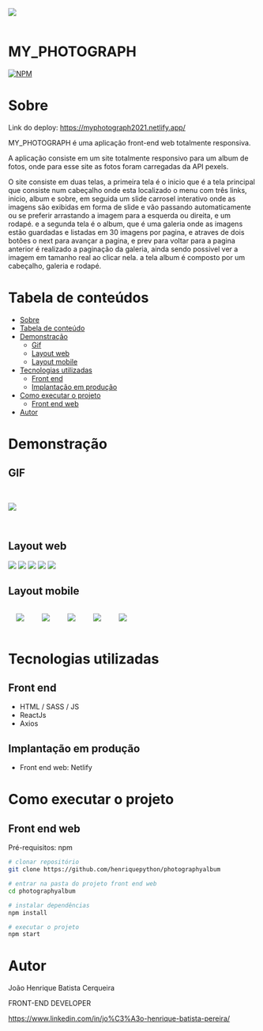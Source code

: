<img style="margin:16px auto;" src="./src/assets/logo1.png"/>

# MY_PHOTOGRAPH
[![NPM](https://img.shields.io/npm/l/react)](https://github.com/henriquepython/photographyalbum/blob/main/LICENSE) 

# Sobre

Link do deploy: https://myphotograph2021.netlify.app/


MY_PHOTOGRAPH é uma aplicação front-end web totalmente responsiva.

A aplicação consiste em um site totalmente responsivo para um album de fotos, onde para esse site as fotos foram carregadas da API pexels.

O site consiste em duas telas, a primeira tela é o inicio que é a tela principal que consiste num cabeçalho onde esta localizado o menu com três links, inicio, album e sobre, em seguida um slide carrosel interativo onde as imagens são exibidas em forma de slide e vão passando automaticamente ou se preferir arrastando a imagem para a esquerda ou direita, e um rodapé. e a segunda tela é o album, que é uma galeria onde as imagens estão guardadas e listadas em 30 imagens por pagina, e atraves de dois botões o next para avançar a pagina, e prev para voltar para a pagina anterior é realizado a paginação da galeria, ainda sendo possivel ver a imagem em tamanho real ao clicar nela. a tela album é composto por um cabeçalho, galeria e rodapé.

# Tabela de conteúdos

<!--ts-->
   * [Sobre](#Sobre)
   * [Tabela de conteúdo](#tabela-de-conteudo)
   * [Demonstração](#Demonstração)
      * [Gif](#GIF)
      * [Layout web](#Layout-web)
      * [Layout mobile](#layout-mobile)
   * [Tecnologias utilizadas](#tecnologias-utilizadas)
      * [Front end](#front-end)
      * [Implantação em produção](#Implantação-em-produção)
   * [Como executar o projeto](#Como-executar-o-projeto)
      * [Front end web](#front-end-web)
   * [Autor](#Autor)
<!--te-->

# Demonstração
## GIF
<img style="margin:30px auto;" src="./src/assets/animacaoweb.gif"/>

## Layout web
<img src="./src/assets/web1.png"/>
<img src="./src/assets/web2.png"/>
<img src="./src/assets/web3.png"/>
<img src="./src/assets/web4.png"/>
<img src="./src/assets/web5.png"/>

## Layout mobile
<img style="margin:16px;" src="./src/assets/mobile1.png"/>
<img style="margin:16px;" src="./src/assets/mobile5.png"/>
<img style="margin:16px;" src="./src/assets/mobile2.png"/>
<img style="margin:16px;" src="./src/assets/mobile3.png"/>
<img style="margin:16px;" src="./src/assets/mobile4.png"/>

# Tecnologias utilizadas
## Front end
- HTML / SASS / JS 
- ReactJs
- Axios
## Implantação em produção
- Front end web: Netlify

# Como executar o projeto

## Front end web
Pré-requisitos: npm

```bash
# clonar repositório
git clone https://github.com/henriquepython/photographyalbum

# entrar na pasta do projeto front end web
cd photographyalbum

# instalar dependências
npm install

# executar o projeto
npm start
```

# Autor

João Henrique Batista Cerqueira

FRONT-END DEVELOPER

https://www.linkedin.com/in/jo%C3%A3o-henrique-batista-pereira/